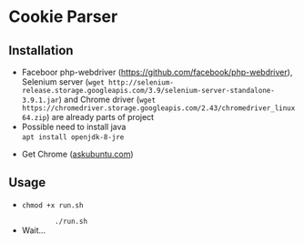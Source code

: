 <h1>Cookie Parser</h1>

<h2>Installation</h2>

<ul>
    <li>
        Faceboor php-webdriver 
        (<a href="https://github.com/facebook/php-webdriver">https://github.com/facebook/php-webdriver</a>),
        Selenium server (<code>wget http://selenium-release.storage.googleapis.com/3.9/selenium-server-standalone-3.9.1.jar</code>)
        and Chrome driver (<code>wget https://chromedriver.storage.googleapis.com/2.43/chromedriver_linux64.zip</code>)
        are already parts of project
    </li>
    <li>
        Possible need to install java<br/>
        <code>apt install openjdk-8-jre
        </code>
    </li>
    <li>
    Get Chrome (<a href="https://askubuntu.com/questions/79280/how-to-install-chrome-browser-properly-via-command-line">askubuntu.com</a>)
    </li>
</ul>
<h2>Usage</h2>
<ul>
    <li>
        <code>chmod +x run.sh<br/>
        ./run.sh</code>
    </li>
    <li>
        Wait...
    </li>  
</ul>